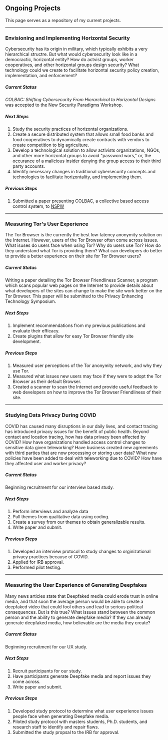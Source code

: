 ## Ongoing Projects

This page serves as a repository of my current projects. 

---

### Envisioning and Implementing Horizontal Security

Cybersecurity has its origin in military, which typically exhibits a very
hierarchical structre. But what would cybersecurity look like in a democractic,
horizontal entity? How do actvist groups, worker cooperatives, and other
horizontal groups design security? What technology could we create to facilitate
horizontal security policy creation, implementation, and enforcement?

##### Current Status

*COLBAC: Shifting Cybersecurity From Hierarchical to Horizontal Designs* was
accepted to the New Security Paradigms Workshop.

##### Next Steps

1. Study the security practices of horizontal organizations.
2. Create a secure distributed system that allows small food banks and food
cooperatives to dynamically create contracts with vendors to create competition
to big agriculture.
3. Develop a technological solution to allow activists organizations, NGOs,
and other more horizontal groups to avoid "password wars," or, the occurance of
a malicious insider denying the group access to their third party accounts.
4. Identify necessary changes in traditional cybersecurity concepts and
technologies to facilitate horizontality, and implementing them.

##### Previous Steps

1. Submitted a paper presenting COLBAC, a collective based access control
system, to [NSPW](https://www.nspw.org/2021/)

---

### Measuring Tor's User Experience

The Tor Browser is the currently the best low-latency anonymity solution on the
Internet. However, users of the Tor Browser often come across issues. What
isuses do users face when using Tor? Why do users use Tor? How do they
understand what Tor is providing them? What can developers do better to provide
a better experience on their site for Tor Browser users?

##### Current Status

Writing a paper detailing the Tor Browser Friendliness Scanner, a program which
scans popular web pages on the Internet to provide details about what developers
of the sites can change to make the site work better on the Tor Browser. This
paper will be submitted to the Privacy Enhancing Technology Symposium.

##### Next Steps

1. Implement recommendations from my previous publications and evaluate their
efficacy.
2. Create plugins that allow for easy Tor Browser friendly site development.

##### Previous Steps

1. Measured user perceptions of the Tor anonymity network, and why they use Tor.
2. Measured what issues new users may face if they were to adopt the Tor Browser
as their default Browser.
3. Created a scanner to scan the Internet and provide useful feedback to web
developers on how to improve the Tor Browser Friendliness of their site.

---

### Studying Data Privacy During COVID

COVID has caused many disruptions in our daily lives, and contact tracing has
introduced privacy issues for the benefit of public health. Beyond contact
and location tracing, how has data privacy been affected by COVID? How have
organizations handled access control changes to sensitive data given
teleworking? Have business created new agreements with third parties that are
now processing or storing user data? What new policies have been added to deal
with teleworking due to COVID? How have they affected user and worker privacy?

##### Current Status

Beginning recruitment for our interview based study.

##### Next Steps

1. Perform interviews and analyze data
2. Pull themes from qualitative data using coding.
3. Create a survey from our themes to obtain generalizable results.
4. Write paper and submit.

##### Previous Steps

1. Developed an interview protocol to study changes to orginizational privacy
practices because of COVID.
2. Applied for IRB approval.
3. Performed pilot testing.

---

### Measuring the User Experience of Generating Deepfakes

Many news articles state that Deepfaked media could erode trust in online media,
and that soon the average person would be able to create a deepfaked video that
could fool others and lead to serious political consequences. But is this true?
What issues stand between the common person and the ability to generate deepfake
media? If they can already generate deepfaked media, how believable are the
media they create?

##### Current Status

Beginning recruitment for our UX study.

##### Next Steps

1. Recruit participants for our study.
2. Have participants generate Deepfake media and report issues they come across.
3. Write paper and submit.

##### Previous Steps

1. Developed study protocol to determine what user experience issues people face
when generating Deepfake media.
2. Piloted study protocol with masters students, Ph.D. students, and research
staff to identify and repair flaws.
3. Submitted the study propsal to the IRB for approval.

